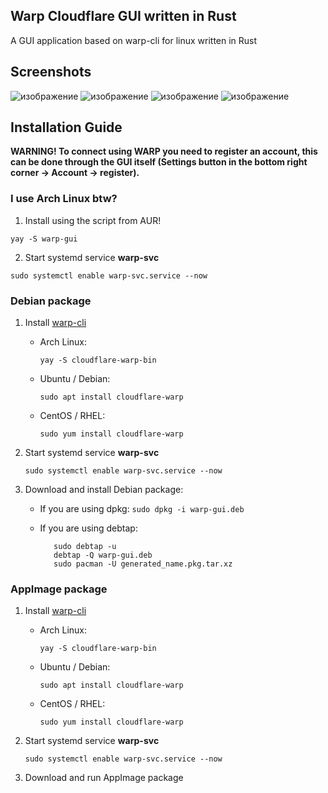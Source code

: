 ## Warp Cloudflare GUI written in Rust
A GUI application based on warp-cli for linux written in Rust

## Screenshots
![изображение](https://github.com/user-attachments/assets/c4d4f95a-c572-41af-bc57-30fe46f2e9b7)
![изображение](https://github.com/user-attachments/assets/dfbe90ab-506a-4672-8790-e63288ae95bb)
![изображение](https://github.com/user-attachments/assets/9d7ecf32-45c2-44ad-889d-c3220964b19e)
![изображение](https://github.com/user-attachments/assets/0f792b3c-38d8-4f1d-9eb2-75eb45cd4ffb)



## Installation Guide

**WARNING! To connect using WARP you need to register an account, this can be done through the GUI itself (Settings button in the bottom right corner -> Account -> register).**

### I use Arch Linux btw?
1. Install using the script from AUR!

``
    yay -S warp-gui
``

2. Start systemd service **warp-svc**

``
     sudo systemctl enable warp-svc.service --now
``

### Debian package
1. Install [warp-cli](https://developers.cloudflare.com/warp-client/get-started/linux/)

   - Arch Linux:

     ``
         yay -S cloudflare-warp-bin
     ``
   - Ubuntu / Debian:

     ``
         sudo apt install cloudflare-warp
     ``

   - CentOS / RHEL:

     ``
         sudo yum install cloudflare-warp
     ``
2. Start systemd service **warp-svc**

   ``
        sudo systemctl enable warp-svc.service --now
   ``
3. Download and install Debian package:
   - If you are using dpkg:
   ``
      sudo dpkg -i warp-gui.deb
   ``
   - If you are using debtap:
   
      ```
         sudo debtap -u
         debtap -Q warp-gui.deb
         sudo pacman -U generated_name.pkg.tar.xz
      ```

### AppImage package
1. Install [warp-cli](https://developers.cloudflare.com/warp-client/get-started/linux/)

   - Arch Linux:

     ``
         yay -S cloudflare-warp-bin
     ``
   - Ubuntu / Debian:

     ``
         sudo apt install cloudflare-warp
     ``

   - CentOS / RHEL:

     ``
         sudo yum install cloudflare-warp
     ``
2. Start systemd service **warp-svc**

   ``
        sudo systemctl enable warp-svc.service --now
   ``
3. Download and run AppImage package
